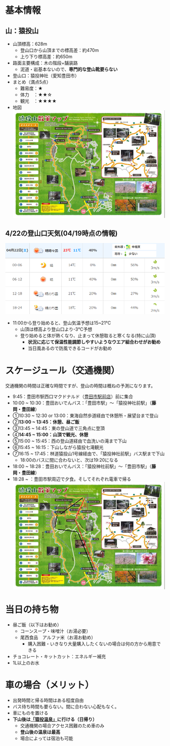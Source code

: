 # 基本情報
## 山：猿投山
- 山頂標高：628m
    - 登山口から山頂までの標高差：約470m
    - 上り下り標高差：約650m
- 路面主要構成：木の階段+舗装路
    - 泥道・岩基本ないので、**専門的な登山靴要らない**
- 登山口：猿投神社（愛知豊田市）
- まとめ（満点5点）
    - 難易度：★
    - 体力　：★★☆
    - 観光　：★★★★
- 地図
![](pic/mountain_map.jpg)
## 4/22の登山口天気(04/19時点の情報)
![](pic/0422_weather.png)
- 11:00から登り始めると、登山気温予想は15~21℃
    - 山頂は標高より登山口より-3℃予想
    - 登り始めると体が熱くなり、止まって休憩取ると寒くなる(特に山頂)
        - **状況に応じて保温性能調節しやすいようなウエア組合わせがお勧め**
        - 当日風あるので防風できるコードがお勧め

# スケージュール（交通機関）
交通機関の時間は正確な時間ですが、登山の時間は概ねの予測になります。
- 9:45：豊田市駅西口マクドナルド（[豊田市駅前店](https://map.mcdonalds.co.jp/map/23037)）前に集合
- 10:00 ~ 10:30：豊田おいでんバス：「豊田市駅」～「猿投神社前駅」（**藤岡・豊田線**）
- ①10:30 ~ 12:30 or 13:00：東海自然歩道経由で休憩所・展望台まで登山
- ②**13:00 ~ 13:45：休憩、昼ご飯**
- ③13:45 ~ 14:45：東の登山道で三角点に登頂
- ④**14:45 ~ 15:00：山頂で観光、休憩**
- ⑤15:00 ~ 15:45：西の登山道経由で血洗いの滝まで下山
- ⑥15:45 ~ 16:15：下山しながら猿投七滝観光
- ⑦16:15 ~ 17:45：林道猿投山1号線経由で、「猿投神社前駅」バス駅まで下山
    - 18:00のバスに間に合わないと、次は19:20になる
- 18:00 ~ 18:28：豊田おいでんバス：「猿投神社前駅」～「豊田市駅」（**藤岡・豊田線**）
- 18:28 ~ ：豊田市駅周辺で夕食。そしてそれぞれ電車で帰る
![](pic/mountain_roadmap.jpg)

# 当日の持ち物
- 昼ご飯（以下はお勧め）
    - コーンスープ・味噌汁（お湯必要）
    - 尾西食品　アルファ米（お湯お勧め）
        - 購入困難・いきなり大量購入したくないの場合は何の方から用意できる
- チョコレート・キットカット：エネルギー補充
- 1L以上のお水


# 車の場合（メリット）
- 出発時間と帰る時間はある程度自由
- バス待ち時間も要らない。間に合わない心配もなく。
- 車にものを置ける
- **下山後は[「猿投温泉」](https://sanageonsen.p-castle.co.jp/kinsenyu/)に行ける（日帰り）**
    - 交通機関の場合アクセス困難のため車のみ
    - **登山後の温泉は最高**
    - 場合によっては宿泊も可能